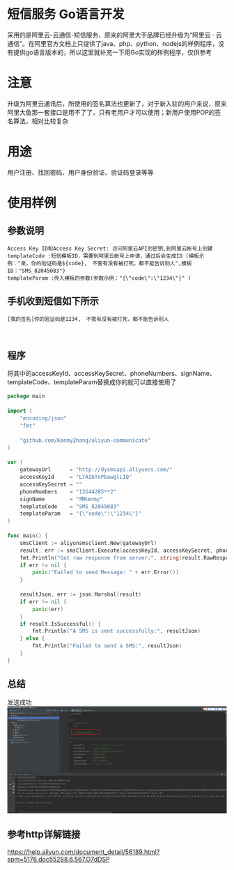 # 短信服务 Go语言开发 
采用的是阿里云-云通信-短信服务，原来的阿里大于品牌已经升级为“阿里云 · 云通信”。在阿里官方文档上只提供了java、php、python、nodejs的样例程序，没有提供go语言版本的，所以这里就补充一下用Go实现的样例程序，仅供参考

# 注意
升级为阿里云通讯后，所使用的签名算法也更新了，对于新入驻的用户来说，原来阿里大鱼那一套接口是用不了了，只有老用户才可以使用；新用户使用POP的签名算法，相对比较复杂

# 用途
用户注册、找回密码、用户身份验证、验证码登录等等

# 使用样例
## 参数说明
 	Access Key ID和Access Key Secret: 访问阿里云API的密钥,到阿里云帐号上创建
 	templateCode :短信模板ID，需要到阿里云帐号上申请，通过后会生成ID (模板示例："亲，你的验证码是${code},　不管有没有被打死，都不能告诉别人",模板ID："SMS_82045083")
 	templateParam :传入模板的参数(参数示例："{\"code\":\"1234\"}" )

## 手机收到短信如下所示
	[我的签名]你的验证码是1234,　不管有没有被打死，都不能告诉别人
  

## 程序
将其中的accessKeyId、accessKeySecret、phoneNumbers、signName、templateCode、templateParam替换成你的就可以直接使用了

```go
package main

import (
	"encoding/json"
	"fmt"

	"github.com/KenmyZhang/aliyun-communicate"
)

var (
	gatewayUrl      = "http://dysmsapi.aliyuncs.com/"
	accessKeyId     = "LTAIbTnPbawglLIQ"
	accessKeySecret = ""
	phoneNumbers    = "13544285**2"
	signName        = "坤Kenmy"
	templateCode    = "SMS_82045083"
	templateParam   = "{\"code\":\"1234\"}"
)

func main() {
	smsClient := aliyunsmsclient.New(gatewayUrl)
	result, err := smsClient.Execute(accessKeyId, accessKeySecret, phoneNumbers, signName, templateCode, templateParam)
	fmt.Println("Got raw response from server:", string(result.RawResponse))
	if err != nil {
		panic("Failed to send Message: " + err.Error())
	}

	resultJson, err := json.Marshal(result)
	if err != nil {
		panic(err)
	}
	if result.IsSuccessful() {
		fmt.Println("A SMS is sent successfully:", resultJson)
	} else {
		fmt.Println("Failed to send a SMS:", resultJson)
	}
}
```
## 总结

发送成功
![](./doc/image/微信截图_20201027141031.png)

## 参考http详解链接
https://help.aliyun.com/document_detail/56189.html?spm=5176.doc55288.6.567.O7dDSP


